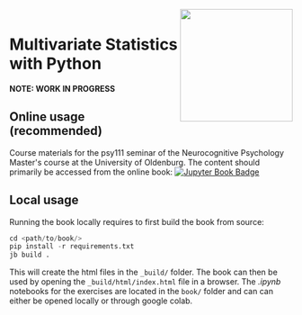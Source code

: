 <div style="padding-top:1em; padding-bottom: 0.5em;">
<img src="logo.png" width =200 align="right" />
</div>

# Multivariate Statistics with Python

**NOTE: WORK IN PROGRESS**

## Online usage (recommended)

Course materials for the psy111 seminar of the Neurocognitive Psychology Master's course at the University of Oldenburg. The content should primarily be accessed from the online book: [![Jupyter Book Badge](https://jupyterbook.org/badge.svg)](https://mibur1.github.io/psy111/)

## Local usage

Running the book locally requires to first build the book from source:

```python
cd <path/to/book/>
pip install -r requirements.txt
jb build .
```

This will create the html files in the `_build/` folder. The book can then be used by opening the `_build/html/index.html` file in a browser. The *.ipynb* notebooks for the exercises are located in the `book/` folder and can can either be opened locally or through google colab.
